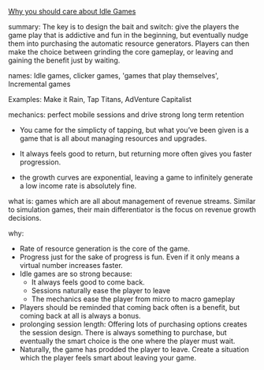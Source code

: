 [Why you should care about Idle Games](https://mobilefreetoplay.com/why-you-should-care-about-idle-games/)

summary:
The key is to design the bait and switch: give the players the game play that is addictive and fun in the beginning, but eventually nudge them into purchasing the automatic resource generators. Players can then make the choice between grinding the core gameplay, or leaving and gaining the benefit just by waiting.

names: Idle games, clicker games, 'games that play themselves', Incremental games

Examples: Make it Rain, Tap Titans, AdVenture Capitalist

mechanics: perfect mobile sessions and drive strong long term retention
- You came for the simplicty of tapping, but what you’ve been given is a game that is all about managing resources and upgrades.

- It always feels good to return, but returning more often gives you faster progression.
- the growth curves are exponential, leaving a game to infinitely generate a low income rate is absolutely fine.


what is: games which are all about management of revenue streams. Similar to simulation games, their main differentiator is the focus on revenue growth decisions.

why:
- Rate of resource generation is the core of the game.
- Progress just for the sake of progress is fun. Even if it only means a virtual number increases faster.
- Idle games are so strong because:
  - It always feels good to come back.
  -   Sessions naturally ease the player to leave
  -   The mechanics ease the player from micro to macro gameplay
- Players should be reminded that coming back often is a benefit, but coming back at all is always a bonus.
- prolonging session length: Offering lots of purchasing options creates the session design. There is always something to purchase, but eventually the smart choice is the one where the player must wait.
- Naturally, the game has prodded the player to leave. Create a situation which the player feels smart about leaving your game.
